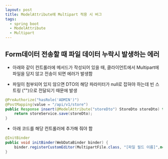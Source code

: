 ```yaml
---
layout: post
title: ModelAttribute에 Multipart 적용 시 버그
tags:
  - spring boot
  - ModelAttribute
  - Multipart
---
```


## Form데이터 전송할 때 파일 데이터 누락시 발생하는 에러

* 아래와 같이 컨트롤러에 메서드가 작성되어 있을 때, 클라이언트에서 Multipart에 파일을 담지 않고 전송이 되면 에러가 발생함

* 파일이 첨부되어 있지 않으면 DTO의 해당 파라미터가 null로 잡혀야 하는데 빈 스트링 ("")으로 전달되기 때문에 발생

```java
@PreAuthorize("hasRole('ADMIN')")
@PostMapping(value = "/api/v1/store")
public Response insert(@ModelAttribute("storeDto") StoreDto storeDto) throws Exception {
    return storeService.save(storeDto);
}
```

* 아래 코드를 해당 컨트롤러에 추가해 줘야 함

```java
@InitBinder
public void initBinder(WebDataBinder binder) {
    binder.registerCustomEditor(MultipartFile.class, "[파일 필드 이름]",new StringTrimmerEditor(true));
}
```
